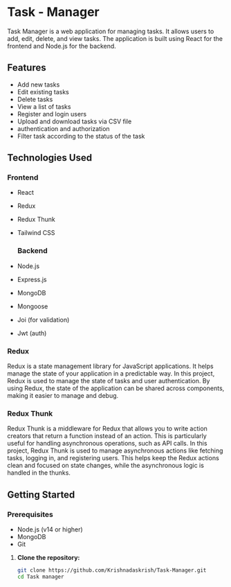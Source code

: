 # Task - Manager 

Task Manager is a web application for managing tasks. It allows users to add, edit, delete, and view tasks. The application is built using React for the frontend and Node.js for the backend.

## Features

- Add new tasks
- Edit existing tasks
- Delete tasks
- View a list of tasks
- Register and login users
- Upload and download tasks via CSV file
- authentication and authorization
- Filter task according to the status of the task


## Technologies Used

### Frontend

- React
- Redux
- Redux Thunk
- Tailwind CSS

  ### Backend

- Node.js
- Express.js
- MongoDB
- Mongoose
- Joi (for validation)
- Jwt (auth)

### Redux

Redux is a state management library for JavaScript applications. It helps manage the state of your application in a predictable way. In this project, Redux is used to manage the state of tasks and user authentication. By using Redux, the state of the application can be shared across components, making it easier to manage and debug.

### Redux Thunk

Redux Thunk is a middleware for Redux that allows you to write action creators that return a function instead of an action. This is particularly useful for handling asynchronous operations, such as API calls. In this project, Redux Thunk is used to manage asynchronous actions like fetching tasks, logging in, and registering users. This helps keep the Redux actions clean and focused on state changes, while the asynchronous logic is handled in the thunks.

## Getting Started

### Prerequisites

- Node.js (v14 or higher)
- MongoDB
- Git

1. **Clone the repository:**
    ```bash
    git clone https://github.com/Krishnadaskrish/Task-Manager.git
    cd Task manager
    ```
